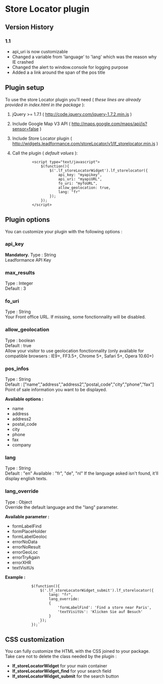 Store Locator plugin
====================

Version History
--------------------------------------

### 1.1 ###
- api_uri is now customizable
- Changed a variable from 'language' to 'lang' which was the reason why IE crashed 
- Changed the alert to window.console for logging purpose
- Added a a link around the span of the pos title

Plugin setup
--------------------------------------

To use the store Locator plugin you'll need ( _these lines are already provided in index.html in the package_ ): 

1. jQuery >= 1.7.1 ( http://code.jquery.com/jquery-1.7.2.min.js )
2. Include Google Map V3 API ( http://maps.google.com/maps/api/js?sensor=false )
3. Include Store Locator plugin ( http://widgets.leadformance.com/storeLocator/v1/lf_storelocator.min.js )
4. Call the plugin ( _default values_ ):

				<script type="text/javascript">  
					$(function(){  
						$('.lf_storeLocatorWidget').lf_storelocator({  
							api_key: "myapikey", 
							api_uri: "myapiURL",
							fo_uri: "myfoURL",
							allow_geolocation: true,
							lang: "fr"
						});  
					});  
				</script>


Plugin options
--------------------------------------

You can customize your plugin with the following options : 

### api_key ###
**Mandatory.**
Type : String  
Leadformance API Key

### max_results ###
Type : Integer  
Default : 3  

### fo_uri ###
Type : String  
Your Front office URL. If missing, some fonctionnality will be disabled.  

### allow_geolocation ###
Type : boolean  
Default : true  
Allow your visitor to use geolocation fonctionnality (only available for compatible browsers : IE9+, FF3.5+, Chrome 5+, Safari 5+, Opera 10.60+)  

### pos_infos ###
Type : String  
Default : ["name","address","address2","postal_code","city","phone","fax"]  
Point of sale information you want to be displayed.

**Available options :**

* name
* address
* address2
* postal_code
* city
* phone
* fax
* company

### lang ###
Type : String  
Default : "en"
Available : "fr", "de", "nl"
If the language asked isn't found, it'll display english texts.  

### lang_override ###
Type : Object  
Override the default language and the "lang" parameter.   

**Available parameter :**

* formLabelFind
* formPlaceHolder
* formLabelGeoloc
* errorNoData
* errorNoResult
* errorGeoLoc
* errorTryAgain
* errorXHR
* textVisitUs
		
**Example :**

				$(function(){  
					$('.lf_storeLocatorWidget_submit').lf_storelocator({  
						lang: "fr",  
						lang_override:  
						{  
							'formLabelFind': 'Find a store near Paris',  
							'textVisitUs': 'Klicken Sie auf Besuch'  
						}  
					});  
				});`  

CSS customization
--------------------------------------

You can fully customize the HTML with the CSS joined to your package. Take care not to delete the class needed by the plugin : 

* **lf_storeLocatorWidget** for your main container
* **lf_storeLocatorWidget_find** for your search field
* **lf_storeLocatorWidget_submit** for the search button

